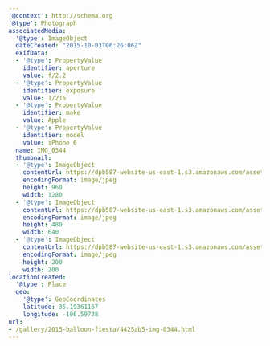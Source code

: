```yaml
---
'@context': http://schema.org
'@type': Photograph
associatedMedia:
  '@type': ImageObject
  dateCreated: "2015-10-03T06:26:06Z"
  exifData:
  - '@type': PropertyValue
    identifier: aperture
    value: f/2.2
  - '@type': PropertyValue
    identifier: exposure
    value: 1/216
  - '@type': PropertyValue
    identifier: make
    value: Apple
  - '@type': PropertyValue
    identifier: model
    value: iPhone 6
  name: IMG_0344
  thumbnail:
  - '@type': ImageObject
    contentUrl: https://dpb587-website-us-east-1.s3.amazonaws.com/asset/gallery/2015-balloon-fiesta/4425ab5-img-0344~1280.jpg
    encodingFormat: image/jpeg
    height: 960
    width: 1280
  - '@type': ImageObject
    contentUrl: https://dpb587-website-us-east-1.s3.amazonaws.com/asset/gallery/2015-balloon-fiesta/4425ab5-img-0344~640w.jpg
    encodingFormat: image/jpeg
    height: 480
    width: 640
  - '@type': ImageObject
    contentUrl: https://dpb587-website-us-east-1.s3.amazonaws.com/asset/gallery/2015-balloon-fiesta/4425ab5-img-0344~200x200.jpg
    encodingFormat: image/jpeg
    height: 200
    width: 200
locationCreated:
  '@type': Place
  geo:
    '@type': GeoCoordinates
    latitude: 35.19361167
    longitude: -106.59738
url:
- /gallery/2015-balloon-fiesta/4425ab5-img-0344.html
---
```

